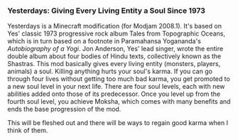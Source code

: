 ### Yesterdays: Giving Every Living Entity a Soul Since 1973
Yesterdays is a Minecraft modification (for Modjam 2008.1). It's based on Yes'
classic 1973 progressive rock album Tales from Topographic Oceans, which is in turn
based on a footnote in Paramahansa Yogananda's *Autobiography of a Yogi*.
Jon Anderson, Yes' lead singer, wrote the entire double album about four bodies of Hindu texts,
collectively known as the Shastras. This mod basically gives every living entity (monsters, players, animals)
a soul. Killing anything hurts your soul's karma. If you can go through four lives without getting too much bad karma, you get promoted to a new soul level in your next life.
There are four soul levels, each with new abilities added onto those of its predecessor.
Once you level up from the fourth soul level, you achieve Moksha, which comes with many benefits and ends the base
progression of the mod.

This will be fleshed out and there will be ways to regain good karma when I think of them.
